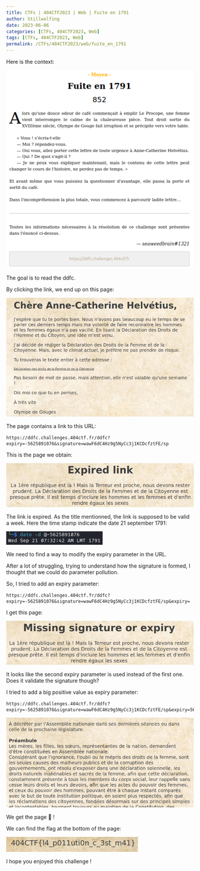 ```yaml
---
title: CTFs | 404CTF2023 | Web | Fuite en 1791
author: Stillwolfing
date: 2023-06-06
categories: [CTFs, 404CTF2023, Web]
tags: [CTFs, 404CTF2023, Web]
permalink: /CTFs/404CTF2023/web/fuite_en_1791
---
```


Here is the context:

![context](/assets/img/CTFs/404CTF2023/web/fuite_en_1791/context.png)


The goal is to read the ddfc.

By clicking the link, we end up on this page:

![home](/assets/img/CTFs/404CTF2023/web/fuite_en_1791/home.png)

The page contains a link to this URL:

```
https://ddfc.challenges.404ctf.fr/ddfc?expiry=-5625891076&signature=wawF6dC4Hz9g5NyCc3j1KCDcfztFE/sp
```

This is the page we obtain:

![expired](/assets/img/CTFs/404CTF2023/web/fuite_en_1791/expired.png)

The link is expired. As the title mentionned, the link is supposed to be valid a week. Here the time stamp indicate the date 21 september 1791:

![date](/assets/img/CTFs/404CTF2023/web/fuite_en_1791/date.png)

We need to find a way to modify the expiry parameter in the URL.

After a lot of struggling, trying to understand how the signature is formed, I thought that we could do parameter pollution.

So, I tried to add an expiry parameter:

```
https://ddfc.challenges.404ctf.fr/ddfc?expiry=-5625891076&signature=wawF6dC4Hz9g5NyCc3j1KCDcfztFE/sp&expiry=
```

I get this page:

![missing](/assets/img/CTFs/404CTF2023/web/fuite_en_1791/missing.png)

It looks like the second expiry parameter is used instead of the first one. Does it validate the signature though?

I tried to add a big positive value as expiry parameter:

```
https://ddfc.challenges.404ctf.fr/ddfc?expiry=-5625891076&signature=wawF6dC4Hz9g5NyCc3j1KCDcfztFE/sp&expiry=5625891076
```

![ddfc](/assets/img/CTFs/404CTF2023/web/fuite_en_1791/ddfc.png)

We get the page 🎉 !

We can find the flag at the bottom of the page:

![flag](/assets/img/CTFs/404CTF2023/web/fuite_en_1791/flag.png)

I hope you enjoyed this challenge !



